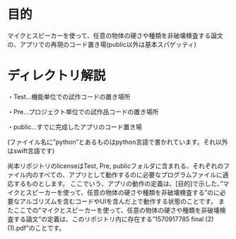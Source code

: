 # 目的
マイクとスピーカーを使って、任意の物体の硬さや種類を非破壊検査する論文の、アプリでの再現のコード置き場(public以外は基本スパゲッティ)

# ディレクトリ解説

・Test...機能単位での試作コードの置き場所

・Pre...プロジェクト単位での試作品コードの置き場所

・public...すでに完成したアプリのコード置き場

(ファイイル名に”python”とあるものはpython言語で書かれています。それ以外はswift言語です)

尚本リポジトリのlicenseはTest, Pre, publicフォルダに含まれる、それぞれのファイル内のすべての、アプリとして動作するのに必要なプログラムファイルに適応するものとします。
ここでいう、アプリの動作の定義は、[目的]で示した、”マイクとスピーカーを使って、任意の物体の硬さや種類を非破壊検査する”のに必要なアルゴリズムを含むコードやUIを含んだ上で動作する状態のことです。
またここでの”マイクとスピーカーを使って、任意の物体の硬さや種類を非破壊検査する論文”の定義は、このリポジトリ内に存在する”1570917785 final (2) (1).pdf”のことです。

